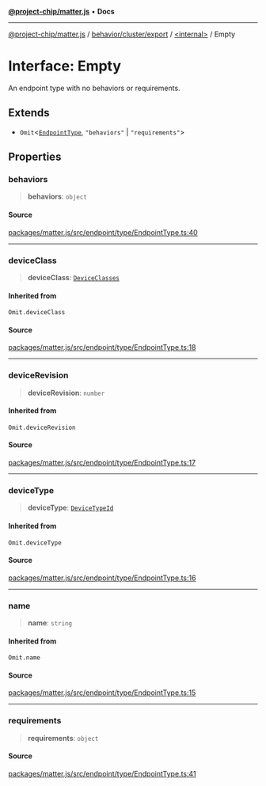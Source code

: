 [**@project-chip/matter.js**](../../../../../README.md) • **Docs**

***

[@project-chip/matter.js](../../../../../modules.md) / [behavior/cluster/export](../../README.md) / [\<internal\>](../README.md) / Empty

# Interface: Empty

An endpoint type with no behaviors or requirements.

## Extends

- `Omit`\<[`EndpointType`](EndpointType.md), `"behaviors"` \| `"requirements"`\>

## Properties

### behaviors

> **behaviors**: `object`

#### Source

[packages/matter.js/src/endpoint/type/EndpointType.ts:40](https://github.com/project-chip/matter.js/blob/7a8cbb56b87d4ccf34bec5a9a95ab40a1711324f/packages/matter.js/src/endpoint/type/EndpointType.ts#L40)

***

### deviceClass

> **deviceClass**: [`DeviceClasses`](../../../../../device/export/enumerations/DeviceClasses.md)

#### Inherited from

`Omit.deviceClass`

#### Source

[packages/matter.js/src/endpoint/type/EndpointType.ts:18](https://github.com/project-chip/matter.js/blob/7a8cbb56b87d4ccf34bec5a9a95ab40a1711324f/packages/matter.js/src/endpoint/type/EndpointType.ts#L18)

***

### deviceRevision

> **deviceRevision**: `number`

#### Inherited from

`Omit.deviceRevision`

#### Source

[packages/matter.js/src/endpoint/type/EndpointType.ts:17](https://github.com/project-chip/matter.js/blob/7a8cbb56b87d4ccf34bec5a9a95ab40a1711324f/packages/matter.js/src/endpoint/type/EndpointType.ts#L17)

***

### deviceType

> **deviceType**: [`DeviceTypeId`](../../../../../datatype/export/README.md#devicetypeid)

#### Inherited from

`Omit.deviceType`

#### Source

[packages/matter.js/src/endpoint/type/EndpointType.ts:16](https://github.com/project-chip/matter.js/blob/7a8cbb56b87d4ccf34bec5a9a95ab40a1711324f/packages/matter.js/src/endpoint/type/EndpointType.ts#L16)

***

### name

> **name**: `string`

#### Inherited from

`Omit.name`

#### Source

[packages/matter.js/src/endpoint/type/EndpointType.ts:15](https://github.com/project-chip/matter.js/blob/7a8cbb56b87d4ccf34bec5a9a95ab40a1711324f/packages/matter.js/src/endpoint/type/EndpointType.ts#L15)

***

### requirements

> **requirements**: `object`

#### Source

[packages/matter.js/src/endpoint/type/EndpointType.ts:41](https://github.com/project-chip/matter.js/blob/7a8cbb56b87d4ccf34bec5a9a95ab40a1711324f/packages/matter.js/src/endpoint/type/EndpointType.ts#L41)
